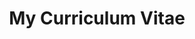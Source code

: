 <h1 align = "center" >My Curriculum Vitae</h1>
<h6 style = "text-align: center; transform: translateX(-50px);>Name: Nguyen Dang Quyen</h6>
<img src="https://github.com/user-attachments/assets/d79dedf9-0164-4fb8-9c93-93923e9452d9" width="150" height="180" alt="avatar"/>
